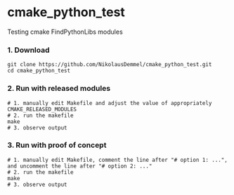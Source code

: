 cmake_python_test
=================

Testing cmake FindPythonLibs modules

### 1. Download

    git clone https://github.com/NikolausDemmel/cmake_python_test.git
    cd cmake_python_test

### 2. Run with released modules

    # 1. manually edit Makefile and adjust the value of appropriately CMAKE_RELEASED_MODULES
    # 2. run the makefile
    make
    # 3. observe output
    
### 3. Run with proof of concept

    # 1. manually edit Makefile, comment the line after "# option 1: ...", and uncomment the line after "# option 2: ..."
    # 2. run the makefile
    make
    # 3. observe output
